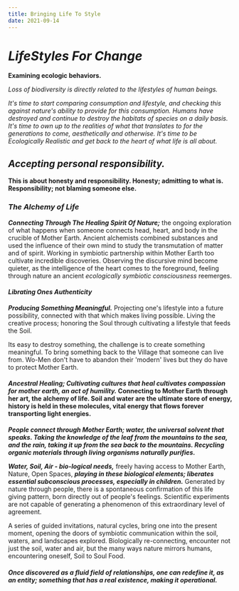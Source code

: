 ```yaml
---
title: Bringing Life To Style
date: 2021-09-14
---
```


# *LifeStyles For Change*

**Examining ecologic behaviors.**

*Loss of biodiversity is directly related to the lifestyles of human beings.*

*It's time to start comparing consumption and lifestyle, and checking this against nature's ability to provide for this consumption. Humans have destroyed and continue to destroy the habitats of species on a daily basis. It's time to own up to the realities of what that translates to for the generations to come, aesthetically and otherwise. It's time to be *Ecologically Realistic* and get back to the *heart* of what *life* is all about.*

## *Accepting personal responsibility.*

**This is about honesty and responsibility. Honesty; admitting to what is. Responsibility; not blaming someone else.**

### *The Alchemy of Life*

***Connecting Through The Healing Spirit Of Nature;*** the ongoing exploration of what happens when someone connects head, heart, and body in the crucible of Mother Earth. Ancient alchemists combined substances and used the influence of their own mind to study the transmutation of matter and of spirit. Working in symbiotic partnership within Mother Earth too cultivate incredible discoveries. Observing the discursive mind become quieter, as the intelligence of the heart comes to the foreground, feeling through nature an ancient *ecologically symbiotic consciousness* reemerges.

#### *Librating Ones Authenticity*
 
***Producing Something Meaningful.*** Projecting one's lifestyle into a future possibility, connected with that which makes living possible. Living the creative process; honoring the Soul through cultivating a lifestyle that feeds the Soil.

Its easy to destroy something, the challenge is to create something meaningful. To bring something back to the Village that someone can live from. Wo-Men don't have to abandon their 'modern' lives but they do have to protect Mother Earth.

#### *Ancestral Healing; Cultivating cultures that heal cultivates compassion for mother earth, an act of humility.* Connecting to Mother Earth through her art, the alchemy of life. Soil and water are the ultimate store of energy, history is held in these molecules, vital energy that flows forever transporting light energies.

***People connect through Mother Earth; water, the universal solvent that speaks. Taking the knowledge of the leaf from the mountains to the sea, and the rain, taking it up from the sea back to the mountains. Recycling organic materials through living organisms naturally purifies.***

***Water, Soil, Air - bio-logical needs,*** freely having access to Mother Earth, Nature, Open Spaces, ***playing in these biological elements; liberates essential subconscious processes, especially in children.*** Generated by nature through people, there is a spontaneous confirmation of this life giving pattern, born directly out of people's feelings. Scientific experiments are not capable of generating a phenomenon of this extraordinary level of agreement.

A series of guided invitations, natural cycles, bring one into the present moment, opening the doors of symbiotic communication within the soil, waters, and landscapes explored. Biologically re-connecting, encounter not just the soil, water and air, but the many ways nature mirrors humans, encountering oneself, Soil to Soul Food.

#### *Once discovered as a fluid field of relationships, one can redefine it, as an entity; something that has a real existence, making it operational.*







